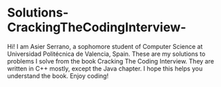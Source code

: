 # Solutions-CrackingTheCodingInterview-
Hi!
I am Asier Serrano, a sophomore student of Computer Science at Universidad Politécnica de Valencia, Spain.
These are my solutions to problems I solve from the book Cracking The Coding Interview.
They are written in C++ mostly, except the Java chapter.
I hope this helps you understand the book.
Enjoy coding!
